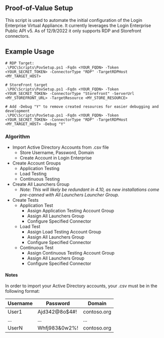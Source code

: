 ## Proof-of-Value Setup

This script is used to automate the initial configuration of the Login Enterprise Virtual Appliance. It currently leverages the Login Enterprise Public API v5. 
As of 12/9/2022 it only supports RDP and Storefront connectors.

## Example Usage
```
# RDP Target:
.\POC\Scripts\PovSetup.ps1 -Fqdn <YOUR_FQDN> -Token <YOUR_SECRET_TOKEN> -ConnectorType "RDP" -TargetRDPHost <MY_TARGET_HOST>

# StoreFront target
.\POC\Scripts\PovSetup.ps1 -Fqdn <YOUR_FQDN> -Token <YOUR_SECRET_TOKEN> -ConnectorType "Storefront" -ServerUrl <MY_STOREFRONT_URL> -TargetResource <MY_STORE_RESOURCE>

# Add -Debug "Y" to remove created resources for easier debugging and development
.\POC\Scripts\PovSetup.ps1 -Fqdn <YOUR_FQDN> -Token <YOUR_SECRET_TOKEN> -ConnectorType "RDP" -TargetRDPHost <MY_TARGET_HOST> -Debug "Y"
```


### Algorithm

* Import Active Directory Accounts from .csv file
    * Store Username, Password, Domain
    * Create Account in Login Enterprise
* Create Account Groups
    * Application Testing
    * Load Testing
    * Continuous Testing
* Create All Launchers Group
    * _Note: This will likely be redundant in 4.10, as new installations come pre-canned with All Launchers Launcher Group._
* Create Tests
    * Application Test
        * Assign Application Testing Account Group
        * Assign All Launchers Group
        * Configure Specified Connector
    * Load Test
        * Assign Load Testing Account Group
        * Assign All Launchers Group
        * Configure Specified Connector
    * Continuous Test
        * Assign Continuous Testing Account Group
        * Assign All Launchers Group
        * Configure Specified Connector

#### Notes

In order to import your Active Directory accounts, your .csv must be in the following format:

| Username    | Password            | Domain           | 
| ----------- | ------------------- |------------------|
| User1       | Ajd342@8o$4#!       | contoso.org      |
| ...         | ...                 | ...              |
| UserN       | Whfj983&0w2%!       | contoso.org      |

